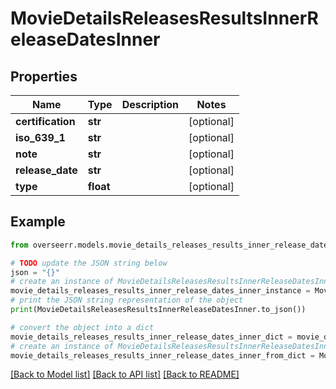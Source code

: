 # MovieDetailsReleasesResultsInnerReleaseDatesInner


## Properties

Name | Type | Description | Notes
------------ | ------------- | ------------- | -------------
**certification** | **str** |  | [optional] 
**iso_639_1** | **str** |  | [optional] 
**note** | **str** |  | [optional] 
**release_date** | **str** |  | [optional] 
**type** | **float** |  | [optional] 

## Example

```python
from overseerr.models.movie_details_releases_results_inner_release_dates_inner import MovieDetailsReleasesResultsInnerReleaseDatesInner

# TODO update the JSON string below
json = "{}"
# create an instance of MovieDetailsReleasesResultsInnerReleaseDatesInner from a JSON string
movie_details_releases_results_inner_release_dates_inner_instance = MovieDetailsReleasesResultsInnerReleaseDatesInner.from_json(json)
# print the JSON string representation of the object
print(MovieDetailsReleasesResultsInnerReleaseDatesInner.to_json())

# convert the object into a dict
movie_details_releases_results_inner_release_dates_inner_dict = movie_details_releases_results_inner_release_dates_inner_instance.to_dict()
# create an instance of MovieDetailsReleasesResultsInnerReleaseDatesInner from a dict
movie_details_releases_results_inner_release_dates_inner_from_dict = MovieDetailsReleasesResultsInnerReleaseDatesInner.from_dict(movie_details_releases_results_inner_release_dates_inner_dict)
```
[[Back to Model list]](../README.md#documentation-for-models) [[Back to API list]](../README.md#documentation-for-api-endpoints) [[Back to README]](../README.md)


